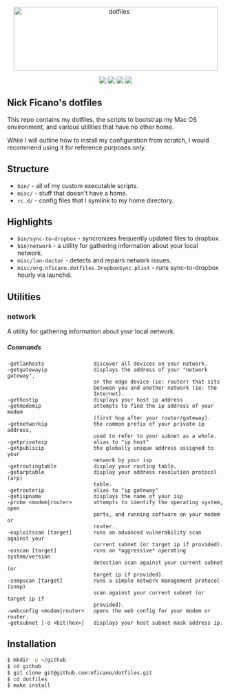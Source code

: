 <p align="center">
  <img src="https://s3.amazonaws.com/nf-assets/dotfiles-logo.svg" alt="dotfiles" width="474" height="148" />
  <div align="center">
    <a href="https://travis-ci.org/nficano/dotfiles"><img src="https://travis-ci.org/nficano/dotfiles.svg?branch=master" /></a>  
    <img src="https://img.shields.io/github/tag/nficano/dotfiles.svg" />
    <img src="https://img.shields.io/badge/platforms-MacOS%20%7C%20Linux-blue.svg" />
    <img src="https://img.shields.io/github/last-commit/nficano/dotfiles.svg" />
  </div>
</p>

## Nick Ficano's dotfiles

This repo contains my dotfiles, the scripts to bootstrap my Mac OS environment,
and various utilities that have no other home.

While I will outline how to install my configuration from scratch, I would
recommend using it for reference purposes only.

## Structure

- ``bin/`` - all of my custom executable scripts.
- ``misc/`` - stuff that doesn't have a home.
- ``rc.d/`` - config files that I symlink to my home directory.

## Highlights

- ``bin/sync-to-dropbox`` - syncronizes frequently updated files to dropbox.
- ``bin/network`` - a utility for gathering information about your local network.
- ``misc/lan-doctor`` - detects and repairs network issues.
- ``misc/org.nficano.dotfiles.DropboxSync.plist`` - runs sync-to-dropbox hourly via launchd.

## Utilities

### network

A utility for gathering information about your local network.

##### Commands

```
-getlanhosts                discover all devices on your network.
-getgatewayip               displays the address of your "network gateway",
                            or the edge device (ie: router) that sits
                            between you and another network (ie: the
                            Internet).
-gethostip                  displays your host ip address
-getmodemip                 attempts to find the ip address of your modem
                            (first hop after your router/gateway).
-getnetworkip               the common prefix of your private ip address,
                            used to refer to your subnet as a whole.
-getprivateip               alias to "ip host"
-getpublicip                the globally unique address assigned to your
                            network by your isp
-getroutingtable            display your routing table.
-getarptable                display your address resolution protocol (arp)
                            table.
-getrouterip                alias to "ip gateway"
-getispname                 displays the name of your isp
-probe <modem|router>       attempts to identify the operating system, open
                            ports, and running software on your modem or
                            router.
-exploitscan [target]       runs an advanced vulnerability scan against your
                            current subnet (or target ip if provided).
-osscan [target]            runs an *aggressive* operating system/version
                            detection scan against your current subnet (or
                            target ip if provided).
-snmpscan [target]          runs a simple network management protocol (snmp)
                            scan against your current subnet (or target ip if
                            provided).
-webconfig <modem|router>   opens the web config for your modem or router.
-getsubnet [-o <bit|hex>]   displays your host subnet mask address ip.
```

## Installation

```bash
$ mkdir -p ~/github
$ cd github
$ git clone git@github.com:nficano/dotfiles.git
$ cd dotfiles
$ make install
